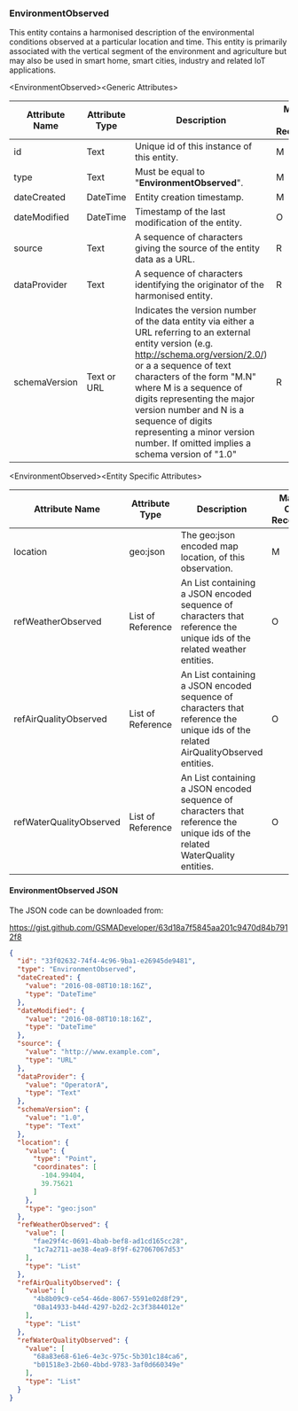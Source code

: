 ### EnvironmentObserved

This entity contains a harmonised description of the environmental conditions
observed at a particular location and time. This entity is primarily associated
with the vertical segment of the environment and agriculture but may also be
used in smart home, smart cities, industry and related IoT applications.

&lt;EnvironmentObserved&gt;&lt;Generic Attributes&gt;

| Attribute Name | Attribute Type | Description                                                                                                                                                                                                                                                                                                                                                                               | Mandatory/ Optional/ Recommended | May be Null |
|----------------|----------------|-------------------------------------------------------------------------------------------------------------------------------------------------------------------------------------------------------------------------------------------------------------------------------------------------------------------------------------------------------------------------------------------|----------------------------------|-------------|
| id             | Text           | Unique id of this instance of this entity.                                                                                                                                                                                                                                                                                                                                                | M                                | N           |
| type           | Text           | Must be equal to "**EnvironmentObserved**".                                                                                                                                                                                                                                                                                                                                               | M                                | N           |
| dateCreated    | DateTime       | Entity creation timestamp.                                                                                                                                                                                                                                                                                                                                                                | M                                | N           |
| dateModified   | DateTime       | Timestamp of the last modification of the entity.                                                                                                                                                                                                                                                                                                                                         | O                                | Y           |
| source         | Text           | A sequence of characters giving the source of the entity data as a URL.                                                                                                                                                                                                                                                                                                                   | R                                | Y           |
| dataProvider   | Text           | A sequence of characters identifying the originator of the harmonised entity.                                                                                                                                                                                                                                                                                                             | R                                | Y           |
| schemaVersion  | Text or URL    | Indicates the version number of the data entity via either a URL referring to an external entity version (e.g. http://schema.org/version/2.0/) or a a sequence of text characters of the form "M.N" where M is a sequence of digits representing the major version number and N is a sequence of digits representing a minor version number. If omitted implies a schema version of "1.0" | R                                | Y           |

&lt;EnvironmentObserved&gt;&lt;Entity Specific Attributes&gt;

| Attribute Name          | Attribute Type    | Description                                                                                                                        | Mandatory/ Optional/ Recommended | May be Null |
|-------------------------|-------------------|------------------------------------------------------------------------------------------------------------------------------------|----------------------------------|-------------|
| location                | geo:json          | The geo:json encoded map location, of this observation.                                                                            | M                                | N           |
| refWeatherObserved      | List of Reference | An List containing a JSON encoded sequence of characters that reference the unique ids of the related weather entities.            | O                                | Y           |
| refAirQualityObserved   | List of Reference | An List containing a JSON encoded sequence of characters that reference the unique ids of the related AirQualityObserved entities. | O                                | Y           |
| refWaterQualityObserved | List of Reference | An List containing a JSON encoded sequence of characters that reference the unique ids of the related WaterQuality entities.       | O                                | Y           |

#### EnvironmentObserved JSON

The JSON code can be downloaded from:

https://gist.github.com/GSMADeveloper/63d18a7f5845aa201c9470d84b7912f8
```json
{
  "id": "33f02632-74f4-4c96-9ba1-e26945de9481",
  "type": "EnvironmentObserved",
  "dateCreated": {
    "value": "2016-08-08T10:18:16Z",
    "type": "DateTime"
  },
  "dateModified": {
    "value": "2016-08-08T10:18:16Z",
    "type": "DateTime"
  },
  "source": {
    "value": "http://www.example.com",
    "type": "URL"
  },
  "dataProvider": {
    "value": "OperatorA",
    "type": "Text"
  },
  "schemaVersion": {
    "value": "1.0",
    "type": "Text"
  },
  "location": {
    "value": {
      "type": "Point",
      "coordinates": [
        -104.99404,
        39.75621
      ]
    },
    "type": "geo:json"
  },
  "refWeatherObserved": {
    "value": [
      "fae29f4c-0691-4bab-bef8-ad1cd165cc28",
      "1c7a2711-ae38-4ea9-8f9f-627067067d53"
    ],
    "type": "List"
  },
  "refAirQualityObserved": {
    "value": [
      "4b8b09c9-ce54-46de-8067-5591e02d8f29",
      "08a14933-b44d-4297-b2d2-2c3f3844012e"
    ],
    "type": "List"
  },
  "refWaterQualityObserved": {
    "value": [
      "68a83e68-61e6-4e3c-975c-5b301c184ca6",
      "b01518e3-2b60-4bbd-9783-3af0d660349e"
    ],
    "type": "List"
  }
}
```
